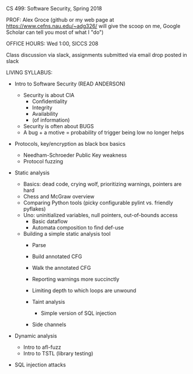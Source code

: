CS 499: Software Security, Spring 2018

PROF: Alex Groce (github or my web page at https://www.cefns.nau.edu/~adg326/ will give the scoop on me, Google Scholar can tell you most of what I "do")

OFFICE HOURS:  Wed 1:00, SICCS 208

Class discussion via slack, assignments submitted via email drop posted in slack

LIVING SYLLABUS:

- Intro to Software Security (READ ANDERSON)
  - Security is about CIA
      - Confidentiality
      - Integrity
      - Availability
    - (of information)
  - Security is often about BUGS
  - A bug + a motive = probability of trigger being low no longer helps
- Protocols, key/encryption as black box basics
  - Needham-Schroeder Public Key weakness
  - Protocol fuzzing
- Static analysis
  - Basics: dead code, crying wolf, prioritizing warnings, pointers are hard
  - Chess and McGraw overview
  - Comparing Python tools (picky configurable pylint vs. friendly pyflakes)
  - Uno:  uninitialized variables, null pointers, out-of-bounds access
    - Basic dataflow
    - Automata composition to find def-use
  - Building a simple static analysis tool
    - Parse
    - Build annotated CFG
    - Walk the annotated CFG
    
    - Reporting warnings more succinctly
    - Limiting depth to which loops are unwound
    
    - Taint analysis
      - Simple version of SQL injection
    - Side channels

- Dynamic analysis
  - Intro to afl-fuzz
  - Intro to TSTL (library testing)
  
- SQL injection attacks
